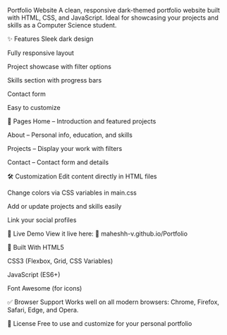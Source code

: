 Portfolio Website
A clean, responsive dark-themed portfolio website built with HTML, CSS, and JavaScript. Ideal for showcasing your projects and skills as a Computer Science student.

✨ Features
Sleek dark design

Fully responsive layout

Project showcase with filter options

Skills section with progress bars

Contact form

Easy to customize

📄 Pages
Home – Introduction and featured projects

About – Personal info, education, and skills

Projects – Display your work with filters

Contact – Contact form and details

🛠️ Customization
Edit content directly in HTML files

Change colors via CSS variables in main.css

Add or update projects and skills easily

Link your social profiles

🚀 Live Demo
View it live here:
🔗 maheshh-v.github.io/Portfolio

🧰 Built With
HTML5

CSS3 (Flexbox, Grid, CSS Variables)

JavaScript (ES6+)

Font Awesome (for icons)

✅ Browser Support
Works well on all modern browsers: Chrome, Firefox, Safari, Edge, and Opera.

📄 License
Free to use and customize for your personal portfolio
